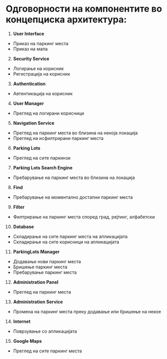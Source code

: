 # Одговорности на компонентите во концепциска архитектура:
1.	**User Interface**
-	Приказ на паркинг места
-	Приказ на мапа
2.	**Security Service**
-	Логирање на корисник
-	Регистрација на корисник
3.	**Authentication**
-	Автентикација на корисник
4.	**User Manager**
-	Преглед на логирани корисници 
5.	**Navigation Service**
-	Преглед на паркинг места во близина на некоја локација
-	Преглед на исфилтрирани паркинг места
6.	**Parking Lots**
-	Преглед на сите паркинзи
7.	**Parking Lots Search Engine**
-	Пребарување на паркинг места во близина на локација
8.	**Find**
-	Пребарување на моментално достапни паркинг места 
9.	**Filter**
-	Филтрирање на паркинг места според град, рејтинг, алфабетски
10.	 **Database**
-	Складирање на сите паркинг места на апликацијата
- Складирање на сите корисници на апликацијата
11.	**ParkingLots Manager**
-	Додавање нови паркинг места
-	Бришење паркинг места
-	Пребарување паркинг места
12.	**Administration Panel**
-	Преглед на паркинг места 
13.	**Administration Service**
-	Промена на паркинг места преку додавање или бришење на некое
14.	**Internet**
-	Поврзување со апликацијата
15.	**Google Maps**
-	Преглед на сите паркинг места
